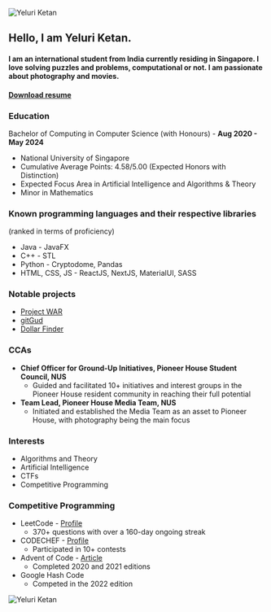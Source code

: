 ![Yeluri Ketan](/images/formal-profile.jpg)

## Hello, I am Yeluri Ketan.

#### I am an international student from India currently residing in Singapore. I love solving puzzles and problems, computational or not. I am passionate about photography and movies.

#### [Download resume](resume.pdf)

### Education

Bachelor of Computing in Computer Science (with Honours) - **Aug 2020 - May 2024**

- National University of Singapore
- Cumulative Average Points: 4.58/5.00 (Expected Honors with Distinction)
- Expected Focus Area in Artificial Intelligence and Algorithms & Theory
- Minor in Mathematics

### Known programming languages and their respective libraries

(ranked in terms of proficiency)

- Java - JavaFX
- C++ - STL
- Python - Cryptodome, Pandas
- HTML, CSS, JS - ReactJS, NextJS, MaterialUI, SASS

### Notable projects

- [Project WAR](/projects/war)
- [gitGud](/projects/gitgud)
- [Dollar Finder](/projects/dollar-finder)

### CCAs

- **Chief Officer for Ground-Up Initiatives, Pioneer House Student
  Council, NUS**
  - Guided and facilitated 10+ initiatives and interest groups in
    the Pioneer House resident community in reaching their full
    potential
- **Team Lead, Pioneer House Media Team, NUS**
  - Initiated and established the Media Team as an asset to Pioneer
    House, with photography being the main focus

### Interests

- Algorithms and Theory
- Artificial Intelligence
- CTFs
- Competitive Programming

### Competitive Programming

- LeetCode - [Profile](https://leetcode.com/Ketan_Yeluri/)
  - 370+ questions with over a 160-day ongoing streak
- CODECHEF - [Profile](https://www.codechef.com/users/yeluriketan)
  - Participated in 10+ contests
- Advent of Code - [Article](/projects/maniac)
  - Completed 2020 and 2021 editions
- Google Hash Code
  - Competed in the 2022 edition

![Yeluri Ketan](/images/profile.jpg)
